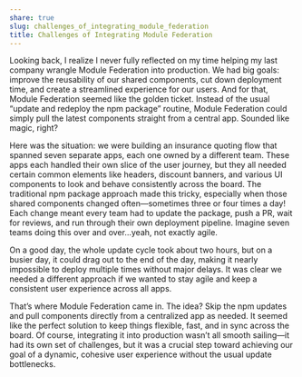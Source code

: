 ```yaml
---
share: true
slug: challenges_of_integrating_module_federation
title: Challenges of Integrating Module Federation
---
```


Looking back, I realize I never fully reflected on my time helping my last company wrangle Module Federation into production. We had big goals: improve the reusability of our shared components, cut down deployment time, and create a streamlined experience for our users. And for that, Module Federation seemed like the golden ticket. Instead of the usual “update and redeploy the npm package” routine, Module Federation could simply pull the latest components straight from a central app. Sounded like magic, right?

Here was the situation: we were building an insurance quoting flow that spanned seven separate apps, each one owned by a different team. These apps each handled their own slice of the user journey, but they all needed certain common elements like headers, discount banners, and various UI components to look and behave consistently across the board. The traditional npm package approach made this tricky, especially when those shared components changed often—sometimes three or four times a day! Each change meant every team had to update the package, push a PR, wait for reviews, and run through their own deployment pipeline. Imagine seven teams doing this over and over…yeah, not exactly agile.

On a good day, the whole update cycle took about two hours, but on a busier day, it could drag out to the end of the day, making it nearly impossible to deploy multiple times without major delays. It was clear we needed a different approach if we wanted to stay agile and keep a consistent user experience across all apps.

That’s where Module Federation came in. The idea? Skip the npm updates and pull components directly from a centralized app as needed. It seemed like the perfect solution to keep things flexible, fast, and in sync across the board. Of course, integrating it into production wasn’t all smooth sailing—it had its own set of challenges, but it was a crucial step toward achieving our goal of a dynamic, cohesive user experience without the usual update bottlenecks.
